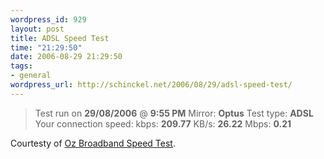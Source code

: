 ```yaml
--- 
wordpress_id: 929
layout: post
title: ADSL Speed Test
time: "21:29:50"
date: 2006-08-29 21:29:50
tags: 
- general
wordpress_url: http://schinckel.net/2006/08/29/adsl-speed-test/
---
```

> Test run on **29/08/2006** @ **9:55 PM** Mirror: **Optus** Test type: **ADSL** Your connection speed: kbps: **209.77** KB/s: **26.22** Mbps: **0.21**

Courtesty of [Oz Broadband Speed Test][1]. 

   [1]: http://www.ozspeedtest.com

